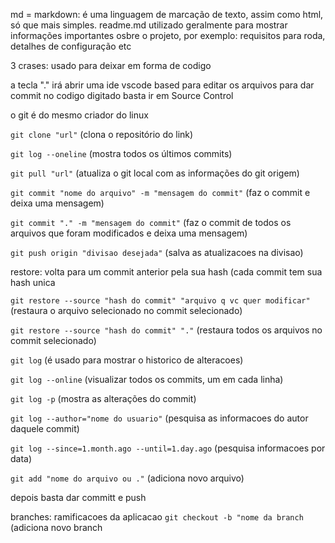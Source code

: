 md = markdown: é uma linguagem de marcação de texto, assim como html, só que mais simples. 
readme.md utilizado geralmente para mostrar informações importantes osbre o projeto, por exemplo: requisitos para roda, detalhes de configuração etc

3 crases: usado para deixar em forma de codigo

a tecla "." irá abrir uma ide vscode based para editar os arquivos
para dar commit no codigo digitado basta ir em Source Control

o git é do mesmo criador do linux

```git clone "url"``` (clona o repositório do link)

```git log --oneline``` (mostra todos os últimos commits)

```git pull "url"``` (atualiza o git local com as informações do git origem)

```git commit "nome do arquivo" -m "mensagem do commit"``` (faz o commit e deixa uma mensagem)

```git commit "." -m "mensagem do commit"``` (faz o commit de todos os arquivos que foram modificados e deixa uma mensagem)

```git push origin "divisao desejada"``` (salva as atualizacoes na divisao)


restore: volta para um commit anterior pela sua hash (cada commit tem sua hash unica

```git restore --source "hash do commit" "arquivo q vc quer modificar"``` (restaura o arquivo selecionado no commit selecionado)

```git restore --source "hash do commit" "."``` (restaura todos os arquivos no commit selecionado)

```git log``` (é usado para mostrar o historico de alteracoes)

```git log --online``` (visualizar todos os commits, um em cada linha)

```git log -p``` (mostra as alterações do commit)

```git log --author="nome do usuario"``` (pesquisa as informacoes do autor daquele commit)

```git log --since=1.month.ago --until=1.day.ago``` (pesquisa informacoes por data)


```git add "nome do arquivo ou ."``` (adiciona novo arquivo)

depois basta dar committ e push

branches: ramificacoes da aplicacao
```git checkout -b "nome da branch``` (adiciona novo branch

